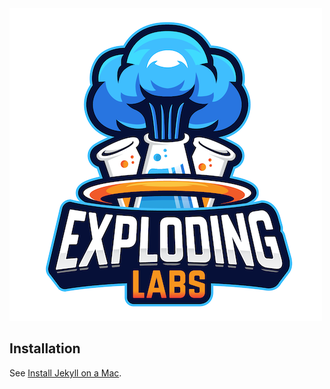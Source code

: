 <img style="margin: 0 auto;" src="https://github.com/explodinglabs/explodinglabs.com/blob/master/docs/assets/logo.png?raw=true" />

## Installation

See [Install Jekyll on a Mac](https://composed.blog/install-jekyll-on-mac).
